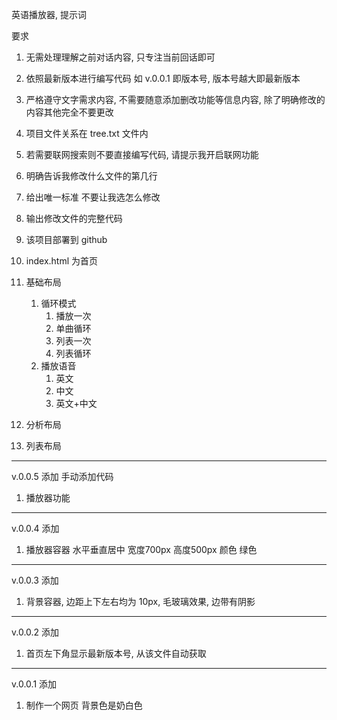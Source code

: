 英语播放器, 提示词

要求
1. 无需处理理解之前对话内容, 只专注当前回话即可
2. 依照最新版本进行编写代码 如 v.0.0.1 即版本号, 版本号越大即最新版本
3. 严格遵守文字需求内容, 不需要随意添加删改功能等信息内容, 除了明确修改的内容其他完全不要更改
4. 项目文件关系在 tree.txt 文件内
5. 若需要联网搜索则不要直接编写代码, 请提示我开启联网功能
6. 明确告诉我修改什么文件的第几行
7. 给出唯一标准 不要让我选怎么修改
8. 输出修改文件的完整代码
9. 该项目部署到 github
10. index.html 为首页




1. 基础布局
   1. 循环模式
      1. 播放一次
      2. 单曲循环
      3. 列表一次
      4. 列表循环
   2. 播放语音
      1. 英文
      2. 中文
      3. 英文+中文
2. 分析布局
3. 列表布局

---
v.0.0.5
添加 手动添加代码
1. 播放器功能
---
v.0.0.4 
添加
1. 播放器容器 水平垂直居中 宽度700px 高度500px 颜色 绿色
---
v.0.0.3
添加
1. 背景容器, 边距上下左右均为 10px, 毛玻璃效果, 边带有阴影
---
v.0.0.2
添加
1. 首页左下角显示最新版本号, 从该文件自动获取
---
v.0.0.1
添加
1. 制作一个网页 背景色是奶白色 
